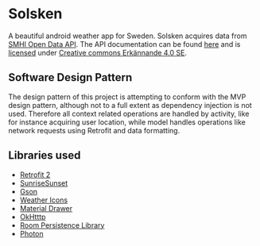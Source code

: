 # Solsken
A beautiful android weather app for Sweden. Solsken acquires data from [SMHI Open Data API](https://opendata-download-metfcst.smhi.se/pmp3gv2). The API documentation can be found [here](https://opendata.smhi.se/apidocs/metfcst/) and is [licensed](https://www.smhi.se/klimatdata/oppna-data/information-om-oppna-data/villkor-for-anvandning-1.30622) under [Creative commons Erkännande 4.0 SE](http://www.creativecommons.se/wp-content/uploads/2015/01/CreativeCommons-Erk%C3%A4nnande-4.0.pdf). 

## Software Design Pattern
The design pattern of this project is attempting to conform with the MVP design pattern, although not to a full extent as dependency injection is not used. Therefore all context related operations are handled by activity, like for instance acquiring user location, while model handles operations like network requests using Retrofit and data formatting.

## Libraries used
* [Retrofit 2](https://square.github.io/retrofit/)
* [SunriseSunset](https://github.com/caarmen/SunriseSunset)
* [Gson](https://github.com/google/gson)
* [Weather Icons](https://github.com/erikflowers/weather-icons)
* [Material Drawer](https://github.com/mikepenz/MaterialDrawer)
* [OkHtttp](https://github.com/square/okhttp)
* [Room Persistence Library](https://developer.android.com/topic/libraries/architecture/room)
* [Photon](https://github.com/komoot/photon)